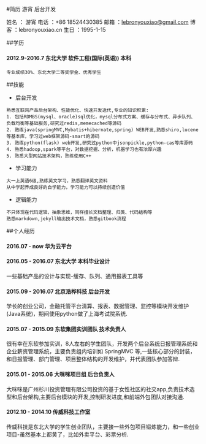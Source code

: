 #简历  游宵  后台开发 

姓名 ： 游宵 
电话 ：+86 18524430385
邮箱 ：lebronyouxiao@gmail.com 
博客 ：lebronyouxiao.cn
生日 ：1995-1-15

<!--
姓名 | 游宵 | 
--------- | ------------- | --------------
电话 | +86 18524430385   | 
邮箱 | lebronyouxiao@gmail.com |
学历 | 东北大学-软件工程(国际(英语)) - 2016.6毕业 |
-->

##学历
#### 2012.9-2016.7 东北大学 软件工程(国际(英语)) 本科

<!--
```
高数,线代,概率论,离散数学,组合数学,图论,数论; 
计组,计算机网络,操作系统原理;
软件工程,软件需求分析和设计,软件测试技术,算法分析和设计; 
主机系统导论/主机 CICS 交易系统/cobol 程序设计. 
```
-->
```
专业成绩30%、东北大学二等奖学金、优秀学生 
```

##技能
* 后台开发

```
熟悉互联网产品后台架构、性能优化、快速开发迭代,专业的知识积累:
1. 包括RDMBS(mysql、oracle)sql优化，mysql分布式方案、缓存与分布式、异步队列、负载均衡等基础服务,研究过redis,memecached等源码
2. 熟练java(springMVC,Mybatis+hibernate,spring) WEB开发,熟悉shiro,lucene等基本库，学习过web框架源码-smart的源码
3. 熟练python(flask) web开发,研究过python中jsonpickle,python-cas等库源码
4. 熟悉hadoop,spark等平台，对数据挖掘、分析，机器学习也有浓厚兴趣
5. 熟悉大型网站技术架构，熟练使用C++
```

* 学习能力

```
大一上英语6级,熟练英文学习，熟悉翻译英文资料
从中学起养成良好的自学能力，学习能力可以持续创造价值
```

* 逻辑能力

```
不只体现在代码逻辑，抽象思维，同样擅长文档整理、归类、代码结构等
熟悉markdown,jekyll输出技术文档，熟悉gitbook流程
```


##个人经历

#### 2016.07 - now 华为云平台



#### 2016.05 - 2016.07 东北大学 本科毕业设计
一些基础产品的设计与实现-缓存、队列、通用报表工具等

#### 2015.09 - 2016.07 北京浩桦科技 后台开发

学长的创业公司，金融托管平台清算、报表、数据管理、监控等模块开发维护(Java系统)，期间使用python做了上海考试院系统.

#### 2015.07 - 2015.09 东软集团实训团队 技术负责人

很有幸在东软参加实训，8人左右的学生团队，开发两个后台系统日报管理系统和企业薪资管理系统，主要负责组内培训如 SpringMVC 等,一些核心部分的封装，和日报管理、部门管理、项目整体结构的开发维护，并代表团队参加答辩.

#### 2015.01 - 2015.06 大咪咪项目组 后台负责人

大咪咪是广州杉川投资管理有限公司投资的基于女性社区的社交app,负责技术选型和后台架构,主要后台模块的开发,控制研发进度,和前端外包团队对接沟通. 

#### 2012.10 - 2014.10 传威科技工作室

传威科技是东北大学的学生创业团队，主要接一些外包项目锻炼能力，和一些创业项目-虽然基本上都黄了，比如外卖平台、彩票分析.



